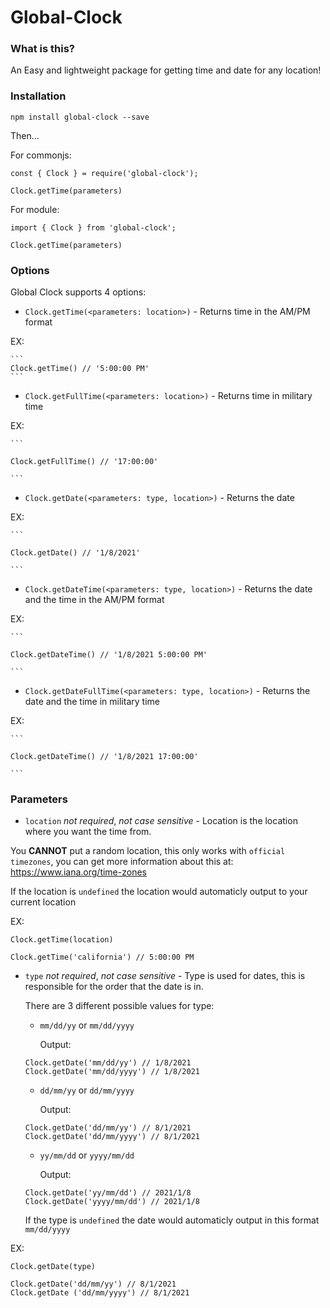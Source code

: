 # Global-Clock

### **What is this?**

An Easy and lightweight package for getting time and date for any location!

### **Installation**

`npm install global-clock --save`

Then...

For commonjs:

```
const { Clock } = require('global-clock');

Clock.getTime(parameters)
```

For module:

```
import { Clock } from 'global-clock';

Clock.getTime(parameters)
```

### **Options**

Global Clock supports 4 options:

-   `Clock.getTime(<parameters: location>)` - Returns time in the AM/PM format

EX:

    ```
    Clock.getTime() // '5:00:00 PM'
    ```

-   `Clock.getFullTime(<parameters: location>)` - Returns time in military time

EX:

    ```

    Clock.getFullTime() // '17:00:00'

    ```

-   `Clock.getDate(<parameters: type, location>)` - Returns the date

EX:

    ```

    Clock.getDate() // '1/8/2021'

    ```

-   `Clock.getDateTime(<parameters: type, location>)` - Returns the date and the time in the AM/PM format

EX:

    ```

    Clock.getDateTime() // '1/8/2021 5:00:00 PM'

    ```

-   `Clock.getDateFullTime(<parameters: type, location>)` - Returns the date and the time in military time

EX:

    ```

    Clock.getDateTime() // '1/8/2021 17:00:00'

    ```

### **Parameters**

-   `location` _not required_, _not case sensitive_ - Location is the location where you want the time from.

You **CANNOT** put a random location, this only works with `official timezones`, you can get more information about this at: https://www.iana.org/time-zones

If the location is `undefined` the location would automaticly output to your current location

EX:

```
Clock.getTime(location)

Clock.getTime('california') // 5:00:00 PM
```

-   `type` _not required_, _not case sensitive_ - Type is used for dates, this is responsible for the order that the date is in.

    There are 3 different possible values for type:

    -   `mm/dd/yy` or `mm/dd/yyyy`

        Output:

    ```
    Clock.getDate('mm/dd/yy') // 1/8/2021
    Clock.getDate('mm/dd/yyyy') // 1/8/2021
    ```

    -   `dd/mm/yy` or `dd/mm/yyyy`

        Output:

    ```
    Clock.getDate('dd/mm/yy') // 8/1/2021
    Clock.getDate('dd/mm/yyyy') // 8/1/2021
    ```

    -   `yy/mm/dd` or `yyyy/mm/dd`

        Output:

    ```
    Clock.getDate('yy/mm/dd') // 2021/1/8
    Clock.getDate('yyyy/mm/dd') // 2021/1/8
    ```

    If the type is `undefined` the date would automaticly output in this format `mm/dd/yyyy`

EX:

```
Clock.getDate(type)

Clock.getDate('dd/mm/yy') // 8/1/2021
Clock.getDate ('dd/mm/yyyy') // 8/1/2021
```
